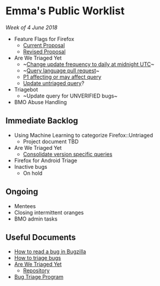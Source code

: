 # Emma's Public Worklist

_Week of 4 June 2018_

* Feature Flags for Firefox
  * [Current Proposal](https://github.com/mozilla/bug-handling/blob/master/policy/feature-flags.md)
  * [Revised Proposal](https://docs.google.com/document/d/1_IJh6lp64piz9FH1lWjO1PxTC0bARDJbOLj61_otViA/edit)
* Are We Triaged Yet
  * ~[Change update frequency to daily at midnight UTC](https://github.com/emceeaich/are-we-triaged-yet/issues/35)~
  * ~[Query language pull request](https://github.com/emceeaich/are-we-triaged-yet/pull/36)~
  * [P1 affecting or may affect query](https://github.com/emceeaich/are-we-triaged-yet/issues/38)
  * [Update untriaged query](https://github.com/emceeaich/are-we-triaged-yet/issues/41)? 
* Triagebot
  * ~Update query for UNVERIFIED bugs~
* BMO Abuse Handling

## Immediate Backlog

* Using Machine Learning to categorize Firefox::Untriaged
  * Project document TBD
* Are We Triaged Yet
  * [Consolidate version specific queries](https://github.com/emceeaich/are-we-triaged-yet/issues/43)
* Firefox for Android Triage
* Inactive bugs
  * On hold

## Ongoing

* Mentees
* Closing intermittent oranges
* BMO admin tasks

## Useful Documents

* [How to read a bug in Bugzilla](https://www.youtube.com/watch?v=9_2k4RIrM_o)
* [How to triage bugs](https://github.com/mozilla/bug-handling/blob/master/policy/triage-bugzilla.md)
* [Are We Triaged Yet](https://are-we-triaged-yet.herokuapp.com/) 
  * [Repository](https://github.com/emceeaich/are-we-triaged-yet)
* [Bug Triage Program](https://wiki.mozilla.org/Bug_Triage)
